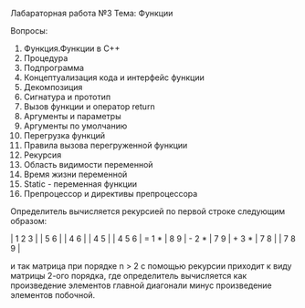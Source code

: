 Лабараторная работа №3
Тема: Функции

Вопросы:
1.	Функция.Функции в C++
2.	Процедура
3.	Подпрограмма
4.	Концептуализация кода и интерфейс функции
5.	Декомпозиция
6.	Сигнатура и прототип
7.	Вызов функции и оператор return
8.	Аргументы и параметры
9.	Аргументы по умолчанию
10.	Перегрузка функций
11.	Правила вызова перегруженной функции
12.	Рекурсия
13.	Область видимости переменной
14.	Время жизни переменной
15.	Static - переменная функции
16.	Препроцессор и директивы препроцессора

Определитель вычисляется рекурсией по первой строке следующим образом:

| 1 2 3 |       | 5 6 |       | 4 6 |       | 4 5 |
| 4 5 6 | = 1 * | 8 9 | - 2 * | 7 9 | + 3 * | 7 8 |
| 7 8 9 |

и так матрица при порядке n > 2 с помощью рекурсии приходит к виду матрицы 2-ого порядка, где определитель
вычисляется как произведение элементов главной диагонали минус произведение элементов побочной.
